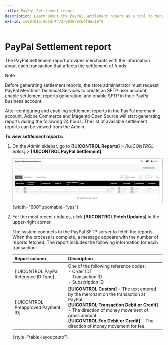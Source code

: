 ```yaml
---
title: PayPal Settlement report
description: Learn about the PayPal Settlement report as a tool to manage PayPal transactions.
exl-id: cd087e15-e6ad-4472-9038-8c64fde316f9
---
```

# PayPal Settlement report

The PayPal Settlement report provides merchants with the information about each transaction that affects the settlement of funds.

>[!NOTE]
>
>Before generating settlement reports, the store administrator must request PayPal Merchant Technical Services to create an SFTP user account, enable settlement reports generation, and enable SFTP in their PayPal business account.

After configuring and enabling settlement reports in the PayPal merchant account, Adobe Commerce and Magento Open Source will start generating reports during the following 24 hours. The list of available settlement reports can be viewed from the Admin.

**_To view settlement reports:_**

1. On the _Admin_ sidebar, go to **[!UICONTROL Reports]** > _[!UICONTROL Sales]_ > **[!UICONTROL PayPal Settlement]**.

   ![PayPal Settlement Reports](../getting-started/assets/reports-sales-paypal-settlement.png){width="600" zoomable="yes"}

1. For the most recent updates, click **[!UICONTROL Fetch Updates]** in the upper-right corner.

   The system connects to the PayPal SFTP server to fetch the reports. When the process is complete, a message appears with the number of reports fetched. The report includes the following information for each transaction:

   |Report column | Description |
   | ------------ | ----------- |
   | [!UICONTROL PayPal Reference ID Type] | One of the following reference codes:<br/>- Order IDT<br/>- Transaction ID<br/>- Subscription ID |
   | [!UICONTROL Preapproved Payment ID] | **[!UICONTROL Custom]** - The text entered by the merchant on the transaction at PayPal.<br/>**[!UICONTROL Transaction Debit or Credit]** - The direction of money movement of gross amount.<br/>**[!UICONTROL Fee Debit or Credit]** - The direction of money movement for fee. |

   {style="table-layout:auto"}
